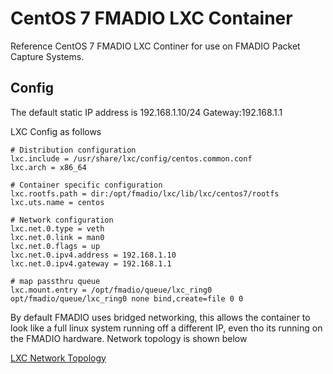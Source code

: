 # CentOS 7 FMADIO LXC Container

Reference CentOS 7 FMADIO LXC Continer for use on FMADIO Packet Capture Systems.


## Config


The default static IP address is 192.168.1.10/24 Gateway:192.168.1.1 


LXC Config as follows

```
# Distribution configuration
lxc.include = /usr/share/lxc/config/centos.common.conf
lxc.arch = x86_64

# Container specific configuration
lxc.rootfs.path = dir:/opt/fmadio/lxc/lib/lxc/centos7/rootfs
lxc.uts.name = centos

# Network configuration
lxc.net.0.type = veth
lxc.net.0.link = man0
lxc.net.0.flags = up
lxc.net.0.ipv4.address = 192.168.1.10
lxc.net.0.ipv4.gateway = 192.168.1.1

# map passthru queue 
lxc.mount.entry = /opt/fmadio/queue/lxc_ring0 opt/fmadio/queue/lxc_ring0 none bind,create=file 0 0  
```

By default FMADIO uses bridged networking, this allows the container to look like a full linux system running off a different IP, even tho its running on the FMADIO hardware. Network topology is shown below


[LXC Network Topology](images/network_toplogy.png)




